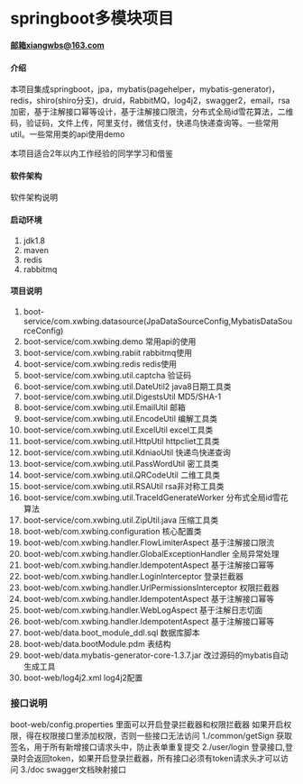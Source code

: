 # springboot多模块项目

**邮箱xiangwbs@163.com**

#### 介绍

本项目集成springboot，jpa，mybatis(pagehelper，mybatis-generator)，redis，shiro(shiro分支)，druid，RabbitMQ，log4j2，swagger2，email，rsa加密，基于注解接口幂等设计，基于注解接口限流，分布式全局id雪花算法，二维码，验证码，文件上传，阿里支付，微信支付，快递鸟快递查询等。一些常用util。一些常用类的api使用demo

本项目适合2年以内工作经验的同学学习和借鉴

#### 软件架构
软件架构说明


#### 启动环境

1. jdk1.8
2. maven
3. redis
4. rabbitmq

#### 项目说明

1. boot-service/com.xwbing.datasource(JpaDataSourceConfig,MybatisDataSourceConfig)
2. boot-service/com.xwbing.demo 常用api的使用
3. boot-service/com.xwbing.rabiit rabbitmq使用
4. boot-service/com.xwbing.redis redis使用
5. boot-service/com.xwbing.util.captcha 验证码
6. boot-service/com.xwbing.util.DateUtil2 java8日期工具类
7. boot-service/com.xwbing.util.DigestsUtil MD5/SHA-1
8. boot-service/com.xwbing.util.EmailUtil 邮箱
9. boot-service/com.xwbing.util.EncodeUtil 编解工具类
10. boot-service/com.xwbing.util.ExcelUtil excel工具类
11. boot-service/com.xwbing.util.HttpUtil httpcliet工具类
12. boot-service/com.xwbing.util.KdniaoUtil 快递鸟快递查询
13. boot-service/com.xwbing.util.PassWordUtil 密工具类
14. boot-service/com.xwbing.util.QRCodeUtil 二维工具类
15. boot-service/com.xwbing.util.RSAUtil rsa非对称工具类
16. boot-service/com.xwbing.util.TraceIdGenerateWorker 分布式全局id雪花算法
17. boot-service/com.xwbing.util.ZipUtil.java 压缩工具类
18. boot-web/com.xwbing.configuration 核心配置类
19. boot-web/com.xwbing.handler.FlowLimiterAspect 基于注解接口限流
20. boot-web/com.xwbing.handler.GlobalExceptionHandler 全局异常处理
21. boot-web/com.xwbing.handler.IdempotentAspect 基于注解接口幂等
22. boot-web/com.xwbing.handler.LoginInterceptor 登录拦截器
23. boot-web/com.xwbing.handler.UrlPermissionsInterceptor 权限拦截器
24. boot-web/com.xwbing.handler.IdempotentAspect 基于注解接口幂等
25. boot-web/com.xwbing.handler.WebLogAspect 基于注解日志切面
26. boot-web/com.xwbing.handler.IdempotentAspect 基于注解接口幂等
27. boot-web/data.boot_module_ddl.sql 数据库脚本
28. boot-web/data.bootModule.pdm 表结构
29. boot-web/data.mybatis-generator-core-1.3.7.jar 改过源码的mybatis自动生成工具
30. boot-web/log4j2.xml log4j2配置

### 接口说明

boot-web/config.properties 里面可以开启登录拦截器和权限拦截器
如果开启权限，得在权限接口里添加权限，否则一些接口无法访问
1./common/getSign 获取签名，用于所有新增接口请求头中，防止表单重复提交
2./user/login 登录接口,登录时会返回token，如果开启登录拦截器，所有接口必须有token请求头才可以访问
3./doc swagger文档映射接口
